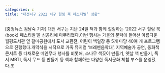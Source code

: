 ```yaml
---
categories: c
title: "대전서구 2022 서구 힐링 북 페스티벌’ 성황"
---
```

[충청뉴스 김남숙 기자] 대전 서구는 지난 24일 책과 함께 힐링하는 ‘2022 서구 힐링 북(book) 페스티벌’을 성공리에 마무리했다.이번 행사는 가을의 문턱에 들어선 아름다운 월평도서관 옆 갈마공원에서 도서 교환전, 어린이 백일장 등 5개 마당 40여 개 프로그램으로 진행했다.개막식을 시작으로 가족 뮤지컬 ‘브레멘음악대’, 지역예술가 공연, 동화책 콘서트 등 다채로운 메인무대 행사를 비롯해, 소나무 책꽂이 만들기, 옛날 책 만들기, 독서 MBTI, 독서 무드 등 만들기 등 책과 함께하는 다양한 독서문화 체험 부스를 운영됐다.또